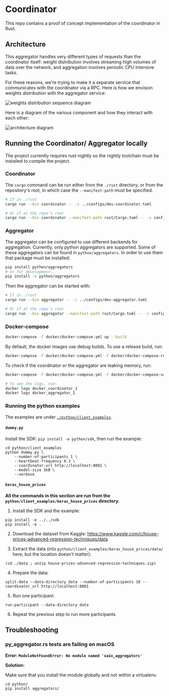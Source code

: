 # Coordinator

This repo contains a proof of concept implementation of the
coordinator in Rust.


## Architecture

This aggregator handles very different types of requests than the
coordinator itself: weight distribution involves streaming high
volumes of data over the network, and aggregation involves periodic
CPU intensive tasks.

For these reasons, we're trying to make it a separate service that
communicates with the coordinator via a RPC. Here is how we envision
weights distribution with the aggregator service:

![weights distribution sequence diagram](./_images/aggregator_service.png)

Here is a diagram of the various component and how they interact with
each other:

![architecture diagram](./_images/architecture.png)

## Running the Coordinator/ Aggregator locally

The project currently requires rust nightly so the nightly toolchain must be
installed to compile the project.

### Coordinator

The `cargo` command can be run either from the `./rust` directory, or from the
repository's root, in which case the `--manifest-path` must be specified.

```bash
# If in ./rust
cargo run --bin coordinator -- -c ../configs/dev-coordinator.toml

# Or if at the repo's root
cargo run --bin coordinator --manifest-path rust/Cargo.toml -- -c configs/dev-coordinator.toml
```

### Aggregator

The aggregator can be configured to use different backends for
aggregation. Currently, only python aggregators are supported. Some of
these aggregators can be found in `python/aggregators`. In
order to use them that package must be installed:

```bash
pip install python/aggregators
# or for development:
pip install -e python/aggregators
```

Then the aggregator can be started with:

```bash
# If in ./rust
cargo run --bin aggregator -- -c ../configs/dev-aggregator.toml

# Or if at the repo's root
cargo run --bin aggregator --manifest-path rust/Cargo.toml -- -c configs/dev-aggregator.toml
```

### Docker-compose

```bash
docker-compose -f docker/docker-compose.yml up --build
```

By default, the docker images use debug builds. To use a release build, run:

```bash
docker-compose -f docker/docker-compose.yml -f docker/docker-compose-release.yml up --build
```

To check if the coordinator or the aggregator are leaking memory, run:

```bash
docker-compose -f docker/docker-compose.yml -f docker/docker-compose-valgrind.yml up --build

# To see the logs, run:
docker logs docker_coordinator_1
docker logs docker_aggregator_1
```

### Running the python examples

The examples are under [`./python/client_examples`](./python/client_examples).

#### `dummy.py`

Install the SDK: `pip install -e python/sdk`, then run the example:

```
cd python/client_examples
python dummy.py \
    --number-of-participants 1 \
    --heartbeat-frequency 0.3 \
    --coordinator-url http://localhost:8081 \
    --model-size 1kB \
    --verbose
```

#### `keras_house_prices`

**All the commands in this section are run from the
`python/client_examples/keras_house_prices` directory.**

1. Install the SDK and the example:

```
pip install -e ../../sdk
pip install -e .
```

2. Download the dataset from Kaggle:
   https://www.kaggle.com/c/house-prices-advanced-regression-techniques/data

3. Extract the data (into
   `python/client_examples/keras_house_prices/data/` here, but the
   location doesn't matter):

```
(cd ./data ; unzip house-prices-advanced-regression-techniques.zip)
```

4. Prepare the data:

```
split-data --data-directory data --number-of-participants 10 --coordinator_url http://localhost:8081
```

5. Run one participant:

```
run-participant --data-directory data
```

6. Repeat the previous step to run more participants


## Troubleshooting

### py_aggregator.rs tests are failing on macOS

**Error: `ModuleNotFoundError: No module named 'xain_aggregators'`**

__Solution:__

Make sure that you install the module globally and not within a virtualenv.

```shell
cd python/
pip install aggregators/
```

